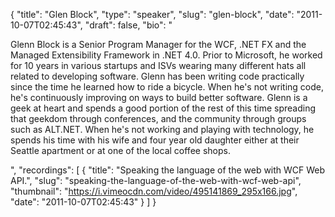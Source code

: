 {
  "title": "Glen Block",
  "type": "speaker",
  "slug": "glen-block",
  "date": "2011-10-07T02:45:43",
  "draft": false,
  "bio": "<p>Glenn Block is a Senior Program Manager for the WCF, .NET FX and the Managed Extensibility Framework in .NET 4.0. Prior to Microsoft, he worked for 10 years in various startups and ISVs wearing many different hats all related to developing software. Glenn has been writing code practically since the time he learned how to ride a bicycle. When he's not writing code, he's continuously improving on ways to build better software. Glenn is a geek at heart and spends a good portion of the rest of this time spreading that geekdom through conferences, and the community through groups such as ALT.NET. When he's not working and playing with technology, he spends his time with his wife and four year old daughter either at their Seattle apartment or at one of the local coffee shops.</p>",
  "recordings": [
    {
      "title": "Speaking the language of the web with WCF Web API.",
      "slug": "speaking-the-language-of-the-web-with-wcf-web-api",
      "thumbnail": "https://i.vimeocdn.com/video/495141869_295x166.jpg",
      "date": "2011-10-07T02:45:43"
    }
  ]
}